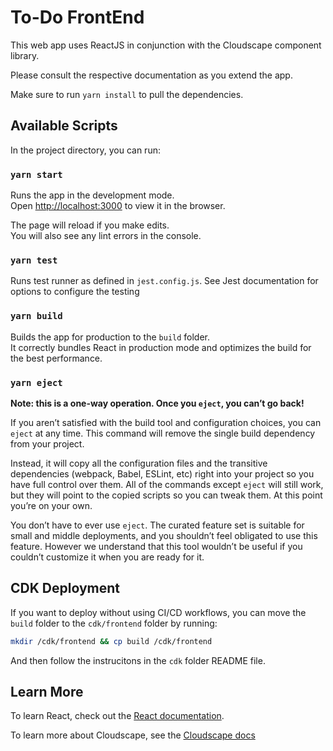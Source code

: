 # To-Do FrontEnd

This web app uses ReactJS in conjunction with the Cloudscape component library.

Please consult the respective documentation as you extend the app.

Make sure to run `yarn install` to pull the dependencies.

## Available Scripts

In the project directory, you can run:

### `yarn start`

Runs the app in the development mode.\
Open [http://localhost:3000](http://localhost:3000) to view it in the browser.

The page will reload if you make edits.\
You will also see any lint errors in the console.

### `yarn test`

Runs test runner as defined in `jest.config.js`.  See Jest documentation for options to configure the testing

### `yarn build`

Builds the app for production to the `build` folder.\
It correctly bundles React in production mode and optimizes the build for the best performance.

### `yarn eject`

**Note: this is a one-way operation. Once you `eject`, you can’t go back!**

If you aren’t satisfied with the build tool and configuration choices, you can `eject` at any time. This command will remove the single build dependency from your project.

Instead, it will copy all the configuration files and the transitive dependencies (webpack, Babel, ESLint, etc) right into your project so you have full control over them. All of the commands except `eject` will still work, but they will point to the copied scripts so you can tweak them. At this point you’re on your own.

You don’t have to ever use `eject`. The curated feature set is suitable for small and middle deployments, and you shouldn’t feel obligated to use this feature. However we understand that this tool wouldn’t be useful if you couldn’t customize it when you are ready for it.

## CDK Deployment

If you want to deploy without using CI/CD workflows, you can move the `build` folder to the `cdk/frontend` folder by running:
```bash
mkdir /cdk/frontend && cp build /cdk/frontend
```
And then follow the instrucitons in the `cdk` folder README file.

## Learn More
To learn React, check out the [React documentation](https://reactjs.org/).

To learn more about Cloudscape, see the [Cloudscape docs](https://cloudscape.design/)
